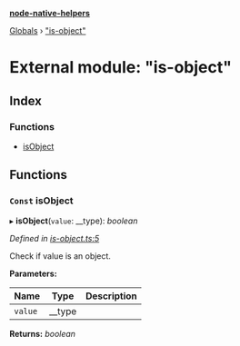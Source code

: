 **[node-native-helpers](../README.md)**

[Globals](../globals.md) › ["is-object"](_is_object_.md)

# External module: "is-object"

## Index

### Functions

* [isObject](_is_object_.md#const-isobject)

## Functions

### `Const` isObject

▸ **isObject**(`value`: __type): *boolean*

*Defined in [is-object.ts:5](https://github.com/DaNautilus/node-native-helpers/blob/4ff13a1/src/is-object.ts#L5)*

Check if value is an object.

**Parameters:**

Name | Type | Description |
------ | ------ | ------ |
`value` | __type |   |

**Returns:** *boolean*